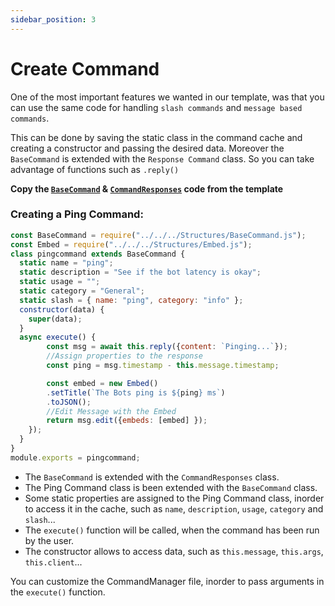 ```yaml
---
sidebar_position: 3
---
```


# Create Command

One of the most important features we wanted in our template, was that you can use the same code for handling
`slash commands` and `message based commands`.

This can be done by saving the static class in the command cache and creating a constructor and passing the desired data.
Moreover the `BaseCommand` is extended with the `Response Command` class. So you can take advantage of functions such as
`.reply()`

**Copy the [`BaseCommand`](https://github.com/discordeno/discordeno/tree/main/template/nodejs/Structures/BaseCommand.js)
&
[`CommandResponses`](https://github.com/discordeno/discordeno/tree/main/template/nodejs/Structures/CommandResponses.js)
code from the template**

### Creating a Ping Command:

```js
const BaseCommand = require("../../../Structures/BaseCommand.js");
const Embed = require("../../../Structures/Embed.js");
class pingcommand extends BaseCommand {
  static name = "ping";
  static description = "See if the bot latency is okay";
  static usage = "";
  static category = "General";
  static slash = { name: "ping", category: "info" };
  constructor(data) {
    super(data);
  }
  async execute() {
        const msg = await this.reply({content: `Pinging...`});
        //Assign properties to the response
        const ping = msg.timestamp - this.message.timestamp;

        const embed = new Embed()
        .setTitle(`The Bots ping is ${ping} ms`)
        .toJSON();
        //Edit Message with the Embed
        return msg.edit({embeds: [embed] });
    });
  }
}
module.exports = pingcommand;
```

- The `BaseCommand` is extended with the `CommandResponses` class.
- The Ping Command class is been extended with the `BaseCommand` class.
- Some static properties are assigned to the Ping Command class, inorder to access it in the cache, such as `name`,
  `description`, `usage`, `category` and `slash`...
- The `execute()` function will be called, when the command has been run by the user.
- The constructor allows to access data, such as `this.message`, `this.args`, `this.client`...

You can customize the CommandManager file, inorder to pass arguments in the `execute()` function.
